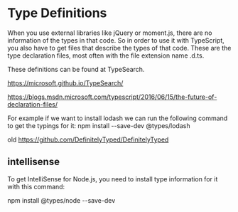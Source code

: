 # Type Definitions
When you use external libraries like jQuery or moment.js, there are no information of the types in that code. So in order to use it with TypeScript, you also have to get files that describe the types of that code. These are the type declaration files, most often with the file extension name .d.ts.


These definitions can be found at TypeSearch.


https://microsoft.github.io/TypeSearch/


https://blogs.msdn.microsoft.com/typescript/2016/06/15/the-future-of-declaration-files/


For example if we want to install lodash we can run the following command to get the typings for it:
npm install --save-dev @types/lodash

old
https://github.com/DefinitelyTyped/DefinitelyTyped


## intellisense
To get IntelliSense for Node.js, you need to install type information for it with this command:

npm install @types/node --save-dev
